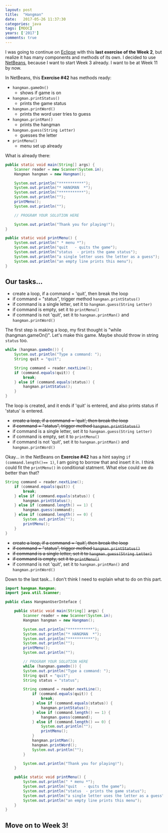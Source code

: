 ```yaml
---
layout: post
title:  "Hangman"
date:   2017-05-26 11:37:30
categories: java
tags: [MOOC]
years: ['2017']
comments: true
---
```


I was going to continue on [Eclipse][Eclipse] with this <strong>last exercise of the Week 2</strong>, but realize it has many components and methods of its own. I decided to use [NetBeans][NetBeans], because I want to start Week 3 already. I want to be at Week 11 by now.

In NetBeans, this <strong>Exercise #42</strong> has methods ready:

- `hangman.gameOn()`
    - shows if game is on
- `hangman.printStatus()`
    - prints the game status
- `hangman.printWord()`
    - prints the word user tries to guess
- `hangman.printMan()`
    - prints the hangman
- `hangman.guess(String Letter)`
    - guesses the letter
- `printMenu()`
    - menu set up already


What is already there:

```java
public static void main(String[] args) {
    Scanner reader = new Scanner(System.in);
    Hangman hangman = new Hangman();

    System.out.println("***********");
    System.out.println("* HANGMAN  *");
    System.out.println("***********");
    System.out.println("");
    printMenu();
    System.out.println("");

    // PROGRAM YOUR SOLUTION HERE

    System.out.println("Thank you for playing!");
}

public static void printMenu() {
    System.out.println(" * menu *");
    System.out.println("quit   - quits the game");
    System.out.println("status  - prints the game status");
    System.out.println("a single letter uses the letter as a guess");
    System.out.println("an empty line prints this menu");
}

```

## Our tasks...

- create a loop, if a command = 'quit', then break the loop
- if command = "status", trigger method `hangman.printStatus()`
- if command is a single letter, set it to `hangman.guess(String Letter)`
- if command is empty, set it to `printMenu()`
- if command is not 'quit', set it to `hangman.printMan()` and `hangman.printWord()`

The first step is making a loop, my first thought is "while (hangman.gameOn()". Let's make this game. Maybe should throw in string `status` too.

```java
while (hangman.gameOn()) {
    System.out.println("Type a command: ");
    String quit = "quit";

    String command = reader.nextLine();
    if (command.equals(quit)) {
        break;
    } else if (command.equals(status)) {
        hangman.printStatus();
    }
}
```

The loop is created, and it ends if 'quit' is entered, and also prints status if 'status' is entered.

- ~~create a loop, if a command = 'quit', then break the loop~~
- ~~if command = "status", trigger method `hangman.printStatus()`~~
- if command is a single letter, set it to `hangman.guess(String Letter)`
- if command is empty, set it to `printMenu()`
- if command is not 'quit', set it to `hangman.printMan()` and `hangman.printWord()`

Okay... in the NetBeans on <strong>Exercise #42</strong> has a hint saying `if (command.length()== 1)`, I am going to borrow that and insert it in. I think could fit the `printMenu()` in conditional statment. What else could we do better than that?

```java
String command = reader.nextLine();
    if (command.equals(quit)) {
        break;
    } else if (command.equals(status)) {
        hangman.printStatus();
    } else if (command.length() == 1) {
        hangman.guess(command);
    } else if (command.length() == 0) {
        System.out.println("");
        printMenu();
    }
}
```

- ~~create a loop, if a command = 'quit', then break the loop~~
- ~~if command = "status", trigger method `hangman.printStatus()`~~
- ~~if command is a single letter, set it to `hangman.guess(String Letter)`~~
- ~~if command is empty, set it to `printMenu()`~~
- if command is not 'quit', set it to `hangman.printMan()` and `hangman.printWord()`

Down to the last task... I don't think I need to explain what to do on this part.

```java
import hangman.Hangman;
import java.util.Scanner;

public class HangmanUserInteface {

    public static void main(String[] args) {
        Scanner reader = new Scanner(System.in);
        Hangman hangman = new Hangman();

        System.out.println("***********");
        System.out.println("* HANGMAN  *");
        System.out.println("***********");
        System.out.println("");
        printMenu();
        System.out.println("");

        // PROGRAM YOUR SOLUTION HERE
        while (hangman.gameOn()) {
        System.out.println("Type a command: ");
        String quit = "quit";
        String status = "status";

        String command = reader.nextLine();
            if (command.equals(quit)) {
                break;
            } else if (command.equals(status)) {
                hangman.printStatus();
            } else if (command.length() == 1) {
                hangman.guess(command);
            } else if (command.length() == 0) {
                System.out.println("");
                printMenu();
            }
            hangman.printMan();
            hangman.printWord();
            System.out.println("");
        }

        System.out.println("Thank you for playing!");
    }

    public static void printMenu() {
        System.out.println(" * menu *");
        System.out.println("quit   - quits the game");
        System.out.println("status  - prints the game status");
        System.out.println("a single letter uses the letter as a guess");
        System.out.println("an empty line prints this menu");
    }
}

```

## Move on to Week 3!


[NetBeans]: https://www.netbeans.org
[Eclipse]: http://www.eclipse.org/downloads/packages/
[MOOC.FI]: https://www.mooc.fi/
